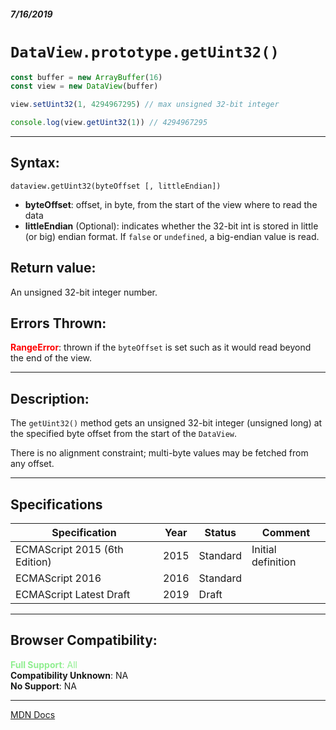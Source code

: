 ##### 7/16/2019
# `DataView.prototype.getUint32()`

```js
const buffer = new ArrayBuffer(16)
const view = new DataView(buffer)

view.setUint32(1, 4294967295) // max unsigned 32-bit integer

console.log(view.getUint32(1)) // 4294967295
```

---

## Syntax:
`dataview.getUint32(byteOffset [, littleEndian])`

* **byteOffset**: offset, in byte, from the start of the view where to read the data
* **littleEndian** (Optional): indicates whether the 32-bit int is stored in little (or big) endian format.  If `false` or `undefined`, a big-endian value is read.  

## Return value:
An unsigned 32-bit integer number.

## Errors Thrown:
**<span style="color: red">RangeError</span>**: thrown if the `byteOffset` is set such as it would read beyond the end of the view.

---

## Description:
The `getUint32()` method gets an unsigned 32-bit integer (unsigned long) at the specified byte offset from the start of the `DataView`.

There is no alignment constraint; multi-byte values may be fetched from any offset.

---

## Specifications
| Specification | Year | Status | Comment |
|---|---|---|---|
| ECMAScript 2015 (6th Edition) | 2015 | Standard | Initial definition |
| ECMAScript 2016 | 2016 | Standard |  |
| ECMAScript Latest Draft | 2019 | Draft |  |

---

## Browser Compatibility:
<span style="color: lightgreen">**Full Support**: All</span>  
**Compatibility Unknown**: NA  
**No Support**: NA

---

[MDN Docs](https://developer.mozilla.org/en-US/docs/Web/JavaScript/Reference/Global_Objects/DataView/getUint32)